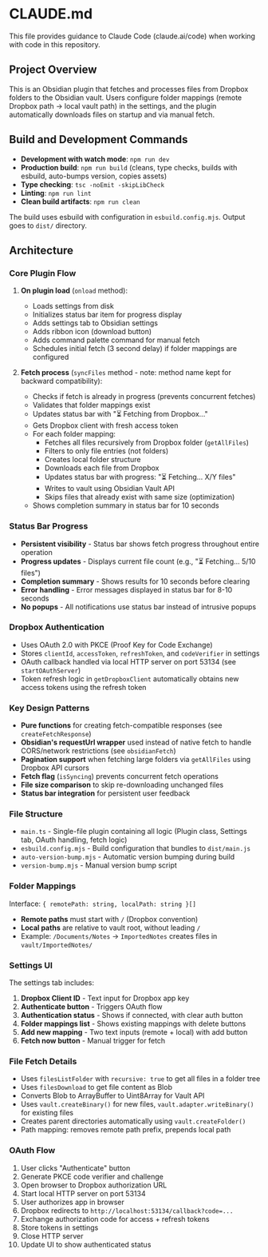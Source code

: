 # CLAUDE.md

This file provides guidance to Claude Code (claude.ai/code) when working with code in this repository.

## Project Overview

This is an Obsidian plugin that fetches and processes files from Dropbox folders to the Obsidian vault. Users configure folder mappings (remote Dropbox path → local vault path) in the settings, and the plugin automatically downloads files on startup and via manual fetch.

## Build and Development Commands

- **Development with watch mode**: `npm run dev`
- **Production build**: `npm run build` (cleans, type checks, builds with esbuild, auto-bumps version, copies assets)
- **Type checking**: `tsc -noEmit -skipLibCheck`
- **Linting**: `npm run lint`
- **Clean build artifacts**: `npm run clean`

The build uses esbuild with configuration in `esbuild.config.mjs`. Output goes to `dist/` directory.

## Architecture

### Core Plugin Flow

1. **On plugin load** (`onload` method):
   - Loads settings from disk
   - Initializes status bar item for progress display
   - Adds settings tab to Obsidian settings
   - Adds ribbon icon (download button)
   - Adds command palette command for manual fetch
   - Schedules initial fetch (3 second delay) if folder mappings are configured

2. **Fetch process** (`syncFiles` method - note: method name kept for backward compatibility):
   - Checks if fetch is already in progress (prevents concurrent fetches)
   - Validates that folder mappings exist
   - Updates status bar with "⏳ Fetching from Dropbox..."
   - Gets Dropbox client with fresh access token
   - For each folder mapping:
     - Fetches all files recursively from Dropbox folder (`getAllFiles`)
     - Filters to only file entries (not folders)
     - Creates local folder structure
     - Downloads each file from Dropbox
     - Updates status bar with progress: "⏳ Fetching... X/Y files"
     - Writes to vault using Obsidian Vault API
     - Skips files that already exist with same size (optimization)
   - Shows completion summary in status bar for 10 seconds

### Status Bar Progress

- **Persistent visibility** - Status bar shows fetch progress throughout entire operation
- **Progress updates** - Displays current file count (e.g., "⏳ Fetching... 5/10 files")
- **Completion summary** - Shows results for 10 seconds before clearing
- **Error handling** - Error messages displayed in status bar for 8-10 seconds
- **No popups** - All notifications use status bar instead of intrusive popups

### Dropbox Authentication

- Uses OAuth 2.0 with PKCE (Proof Key for Code Exchange)
- Stores `clientId`, `accessToken`, `refreshToken`, and `codeVerifier` in settings
- OAuth callback handled via local HTTP server on port 53134 (see `startOAuthServer`)
- Token refresh logic in `getDropboxClient` automatically obtains new access tokens using the refresh token

### Key Design Patterns

- **Pure functions** for creating fetch-compatible responses (see `createFetchResponse`)
- **Obsidian's requestUrl wrapper** used instead of native fetch to handle CORS/network restrictions (see `obsidianFetch`)
- **Pagination support** when fetching large folders via `getAllFiles` using Dropbox API cursors
- **Fetch flag** (`isSyncing`) prevents concurrent fetch operations
- **File size comparison** to skip re-downloading unchanged files
- **Status bar integration** for persistent user feedback

### File Structure

- `main.ts` - Single-file plugin containing all logic (Plugin class, Settings tab, OAuth handling, fetch logic)
- `esbuild.config.mjs` - Build configuration that bundles to `dist/main.js`
- `auto-version-bump.mjs` - Automatic version bumping during build
- `version-bump.mjs` - Manual version bump script

### Folder Mappings

Interface: `{ remotePath: string, localPath: string }[]`

- **Remote paths** must start with `/` (Dropbox convention)
- **Local paths** are relative to vault root, without leading `/`
- Example: `/Documents/Notes` → `ImportedNotes` creates files in `vault/ImportedNotes/`

### Settings UI

The settings tab includes:
1. **Dropbox Client ID** - Text input for Dropbox app key
2. **Authenticate button** - Triggers OAuth flow
3. **Authentication status** - Shows if connected, with clear auth button
4. **Folder mappings list** - Shows existing mappings with delete buttons
5. **Add new mapping** - Two text inputs (remote + local) with add button
6. **Fetch now button** - Manual trigger for fetch

### File Fetch Details

- Uses `filesListFolder` with `recursive: true` to get all files in a folder tree
- Uses `filesDownload` to get file content as Blob
- Converts Blob to ArrayBuffer to Uint8Array for Vault API
- Uses `vault.createBinary()` for new files, `vault.adapter.writeBinary()` for existing files
- Creates parent directories automatically using `vault.createFolder()`
- Path mapping: removes remote path prefix, prepends local path

### OAuth Flow

1. User clicks "Authenticate" button
2. Generate PKCE code verifier and challenge
3. Open browser to Dropbox authorization URL
4. Start local HTTP server on port 53134
5. User authorizes app in browser
6. Dropbox redirects to `http://localhost:53134/callback?code=...`
7. Exchange authorization code for access + refresh tokens
8. Store tokens in settings
9. Close HTTP server
10. Update UI to show authenticated status
